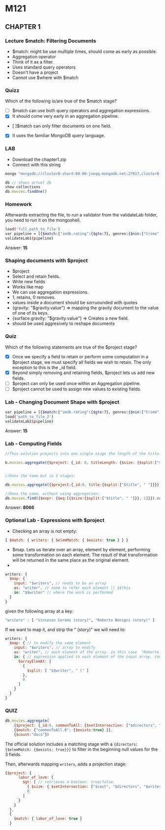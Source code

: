 # M121

## CHAPTER 1

### Lecture $match: Filtering Documents

- $match: might be use multiple times, should come as early as possible. 
- Aggregation operator
- Think of it as a filter.
- Uses standard query operators
- Doesn't have a project
- Cannot use $where with $match

### Quizz

Which of the following is/are true of the $match stage?

- [ ] $match can use both query operators and aggregation expressions.
- [X] It should come very early in an aggregation pipeline.
- [ ]$match can only filter documents on one field.
- [X] It uses the familiar MongoDB query language.

### LAB

- Download the chapter1.zip
- Connect with this string

```sh
mongo "mongodb://cluster0-shard-00-00-jxeqq.mongodb.net:27017,cluster0-shard-00-01-jxeqq.mongodb.net:27017,cluster0-shard-00-02-jxeqq.mongodb.net:27017/aggregations?replicaSet=Cluster0-shard-0" --authenticationDatabase admin --ssl -u m121 -p aggregations --norc
```

```js
db // shows actual db
show collections
db.movies.findOne()
```

### Homework

Afterwards extracting the file, to run a validator from the validateLab folder, you need to run it on the mongoshell.

```sh
load('full_path_to_file')
var pipeline = [{$match:{"imdb.rating":{$gte:7}, genres:{$nin:["Crime", "Horror"]}, rated:{$in:["PG", "G"]}, languages: {$all:["English", "Japanese"]}}}]
validateLab1(pipeline)
```

Answer: **15**

### Shaping documents with $project

- $project
- Select and retain fields.
- Write new fields
- Works like map
- We can use aggregation expressions.
- 1, retains, 0 removes.
- values inside a document should be sorruounded with quotes
- {gravity: "$gravity.value"} => mapping the gravity document to the value of one of its keys.
- {surface.gravity: "$gravity.value"} => Creates a new field.
- should be used aggresively to reshape documents

### Quiz

Which of the following statements are true of the $project stage?

- [X] Once we specify a field to retain or perform some computation in a $project stage, we must specify all fields we wish to retain. The only exception to this is the _id field.
- [X] Beyond simply removing and retaining fields, $project lets us add new fields.
- [ ] $project can only be used once within an Aggregation pipeline.
- [ ] $project cannot be used to assign new values to existing fields.

### Lab - Changing Document Shape with $project

```sh
var pipeline = [{$match:{"imdb.rating":{$gte:7}, genres:{$nin:["Crime", "Horror"]}, rated:{$in:["PG", "G"]}, languages: {$all:["English", "Japanese"]}}}, {$project: {_id:0, rated:"imdb.rating", title:1}}]
load('path_to_file_2')
validateLab2(pipeline)
```

Answer: **15**

### Lab - Computing Fields

```js
//This solution projects into one single stage the length of the title.

b.movies.aggregate({$project: {_id: 0, titleLength: {$size: {$split:["$title", " "]}}}},{$match: {titleLength: 1}}, {$count: "amountOfDocs"})


//Does the same but in 2 stages: 

db.movies.aggregate({$project:{_id:0, title:{$split:["$title", " "]}}}, {$project:{titleLength: {$size: "$title"}}}, {$match: {titleLength:1}}, {$count: "amountOfDocs"})

//Does the same, without using aggregation:
db.movies.find({$expr: {$eq:[{$size:{$split:["$title", " "]}}, 1]}}).count()
```

Answer: **8066**

### Optional Lab - Expressions with $project

- Checking an array is not empty: 

```js
{ $match: { writers: { $elemMatch: { $exists: true } } }
```

- $map. Lets us iterate over an array, element by element, performing some transformation on each element. The result of that transformation will be returned in the same place as the original element.
- 

```js
writers: {
  $map: {
    input: "$writers", // needs to be an array
    as: "writer", // name to refer each element || $$this
    in: "$$writer" // where the work is performed
  }
}
```

given the following array at a key:

```hs
"writers" : [ "Vincenzo Cerami (story)", "Roberto Benigni (story)" ]
```

If we want to map it, and strip the " (story)" we will need to:

``` js
writers: {
  $map: { // to modify the same element
    input: "$writers", // array to modify
    as: "writer", // each element of the array. in this case  "Roberto Benigni (story)" for example.
    in: { // expression applied to each element of the input array. could be another one.
      $arrayElemAt: [
        {
          $split: [ "$$writer", " (" ]
        },
        0
      ]
    }
  }
}
```

### QUIZ

```js
db.movies.aggregate(
    {$project: {_id:0, commonToAll: {$setIntersection: ["$directors", "$cast", {$map:{input:"$writers", as: "writer", in: {$arrayElemAt:[{$split: ["$$writer", " ("]}, 0]}}}]}}},
    {$match: {"commonToAll.0": {$exists:true} }},
    {$count:"docs"})
```

The official solution includes a matching stage with a `{directors: {$elemMatch: {$exists: true}}}` to filter in the beginning null values for the 3 fields.

Then, afterwards mapping `writers`, adds a projection stage:

```js
{$project: {
      labor_of_love: {
        $gt: [ // retrieves a boolean. true/false.
          { $size: { $setIntersection: ["$cast", "$directors", "$writers"] } },
          0
        ]
      }
    }
  },
  {
    $match: { labor_of_love: true }
  }
  ```

